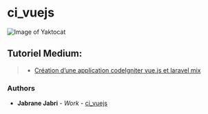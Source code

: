 # ci_vuejs

![Image of Yaktocat](https://lws-abt5wcf.netdna-ssl.com/blogs/wp-content/uploads/2017/09/codeigniter-lg-299x300.gif)

## Tutoriel Medium:

>* [Création d’une application codeIgniter vue.js et laravel mix](https://medium.com/@jabrane.pro/cr%C3%A9ation-dune-application-codeigniter-vue-js-et-laravel-mix-7beab5d0d1d5?source=friends_link&sk=3a62fd2cabe2d12c6f945795361385de)

### Authors

* **Jabrane Jabri** - *Work* - [ci_vuejs](https://github.com/jjab2020/ci_vuejs.git)